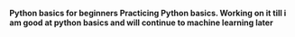 <b> Python basics for beginners
Practicing Python basics. 
Working on it till i am good at python basics and will continue to machine learning later
